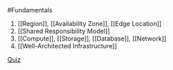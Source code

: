 #Fundamentals 

1. [[Region]], [[Availability Zone]], [[Edge Location]]
2. [[Shared Responsibility Model]]
3. [[Compute]], [[Storage]], [[Database]], [[Network]]
4. [[Well-Architected Infrastructure]]

[Quiz](https://learn.acloud.guru/course/certified-solutions-architect-associate/learn/2c81926f-3bbc-46a5-9aa5-f48bb5495423/099de6d6-5175-4a8c-8086-095aa2b1df55/quiz/099de6d6-5175-4a8c-8086-095aa2b1df55)